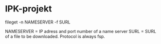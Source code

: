 # IPK-projekt

fileget -n NAMESERVER -f SURL

NAMESERVER = IP adress and port number of a name server
SURL = SURL of a file to be downloaded. Protocol is always fsp.
